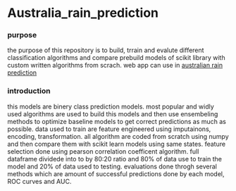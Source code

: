 # Australia_rain_prediction

### purpose
the purpose of this repository is to build, trrain and evalute different classification algorithms and compare prebuild models of scikit library with custom written algorithms from scrach. web app can use in [australian rain prediction](https://australian-rain-prediction.herokuapp.com/)

### introduction
this models are binery class prediction models. most popular and widly used algorithms are used to build  this models and then use ensembeling methods to optimize baseline models to get correct predictions as much as possible. data used to train are feature engineered using imputainons, encoding, transformation. all algorithm are coded from scratch using numpy and then compare them with scikit learn models using same states. feature selection done using pearson correlation coefficent algorithm. full dataframe dividede into to by 80:20 ratio and 80% of data use to train the model and 20% of data used to testing. evaluations done throgh several methods which are amount of successful predictions done by each model, ROC curves and AUC.
